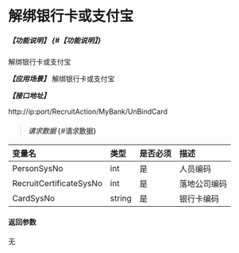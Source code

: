 # 解绑银行卡或支付宝

##### _【功能说明】_ {#【功能说明】}

解绑银行卡或支付宝

_**【应用场景】**_
解绑银行卡或支付宝



_**【接口地址】**_

http://ip:port/RecruitAction/MyBank/UnBindCard

> #### _请求数据_ {#请求数据}

| 变量名 | 类型 | 是否必须 | 描述 |
| :--- | :--- | :--- | :--- |
| PersonSysNo| int| 是 | 人员编码 |
| RecruitCertificateSysNo| int| 是 | 落地公司编码 |
| CardSysNo| string| 是 | 银行卡编码 |


#### 返回参数

无



